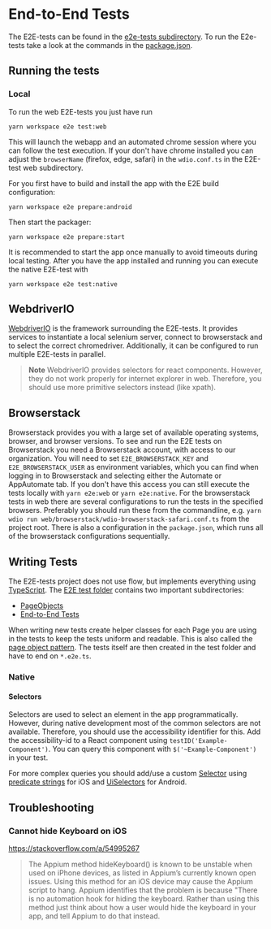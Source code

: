 # End-to-End Tests

The E2E-tests can be found in the [e2e-tests subdirectory](../e2e-tests).
To run the E2e-tests take a look at the commands in the [package.json](../e2e-tests/package.json).

## Running the tests

### Local

To run the web E2E-tests you just have run 
```
yarn workspace e2e test:web
``` 
This will launch the webapp and an automated chrome session where you can follow the test execution. If your don't have chrome installed you can adjust the `browserName` (firefox, edge, safari) in the `wdio.conf.ts` in the E2E-test web subdirectory.

For you first have to build and install the app with the E2E build configuration:
```
yarn workspace e2e prepare:android
```
Then start the packager:
```
yarn workspace e2e prepare:start
``` 
It is recommended to start the app once manually to avoid timeouts during local testing. After you have the app installed and running you can execute the native E2E-test with 
```
yarn workspace e2e test:native
``` 

## WebdriverIO

[WebdriverIO](https://webdriver.io/) is the framework surrounding the E2E-tests. It provides services to instantiate a local selenium server, connect to browserstack and to select the correct chromedriver. Additionally, it can be configured to run multiple E2E-tests in parallel.

> **Note**
> WebdriverIO provides selectors for react components. However, they do not work properly for internet explorer in web. Therefore, you should use more primitive selectors instead (like xpath).

## Browserstack

Browserstack provides you with a large set of available operating systems, browser, and browser versions.
To see and run the E2E tests on Browserstack you need a Browserstack account, with access to our organization.
You will need to set `E2E_BROWSERSTACK_KEY` and `E2E_BROWSERSTACK_USER` as environment variables, which you can find when logging in to Browserstack and selecting either the Automate or AppAutomate tab.
If you don't have this access you can still execute the tests locally with `yarn e2e:web` or `yarn e2e:native`.
For the browserstack tests in web there are several configurations to run the tests in the specified browsers. Preferably you should run these from the commandline, e.g. `yarn wdio run web/browserstack/wdio-browserstack-safari.conf.ts` from the project root. There is also a configuration in the `package.json`, which runs all of the browserstack configurations sequentially.

## Writing Tests

The E2E-tests project does not use flow, but implements everything using [TypeScript](https://www.typescriptlang.org/).
The [E2E test folder](../e2e-tests/web/test) contains two important subdirectories:

- [PageObjects](../e2e-tests/web/test/pageobjects)
- [End-to-End Tests](../e2e-tests/web/test/specs)

When writing new tests create helper classes for each Page you are using in the tests to keep the tests uniform and readable. This is also called the [page object pattern](https://webdriver.io/docs/pageobjects/).
The tests itself are then created in the test folder and have to end on `*.e2e.ts`.

### Native

#### Selectors

Selectors are used to select an element in the app programmatically.
However, during native development most of the common selectors are not available. 
Therefore, you should use the accessibility identifier for this.
Add the accessibility-id to a React component using `testID('Example-Component')`. You can query this component with `$('~Example-Component')` in your test.

For more complex queries you should add/use a custom [Selector]('../e2e/native/Selector.ts) using [predicate strings](https://github.com/facebookarchive/WebDriverAgent/wiki/Predicate-Queries-Construction-Rules) for iOS and [UiSelectors](https://developer.android.com/reference/androidx/test/uiautomator/UiSelector) for Android.

## Troubleshooting

### Cannot hide Keyboard on iOS

https://stackoverflow.com/a/54995267
>The Appium method hideKeyboard() is known to be unstable when used on iPhone devices, as listed in Appium’s currently known open issues. Using this method for an iOS device may cause the Appium script to hang. Appium identifies that the problem is because "There is no automation hook for hiding the keyboard. Rather than using this method just think about how a user would hide the keyboard in your app, and tell Appium to do that instead.
